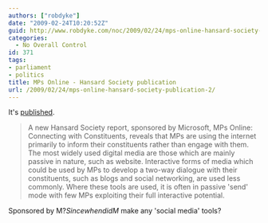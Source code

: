 ```yaml
---
authors: ["robdyke"]
date: "2009-02-24T10:20:52Z"
guid: http://www.robdyke.com/noc/2009/02/24/mps-online-hansard-society-publication-2/
categories:
  - No Overall Control
id: 371
tags:
- parliament
- politics
title: MPs Online - Hansard Society publication
url: /2009/02/24/mps-online-hansard-society-publication-2/
---
```

It's [published](http://hansardsociety.org.uk/blogs/publications/archive/2009/02/24/mps-online-connecting-with-constituents.aspx).

> A new Hansard Society report, sponsored by Microsoft, MPs Online: Connecting with Constituents, reveals that MPs are using the internet primarily to inform their constituents rather than engage with them. The most widely used digital media are those which are mainly passive in nature, such as website. Interactive forms of media which could be used by MPs to develop a two-way dialogue with their constituents, such as blogs and social networking, are used less commonly. Where these tools are used, it is often in passive 'send' mode with few MPs exploiting their full interactive potential.

Sponsored by M$? Since when did M$ make any 'social media' tools?